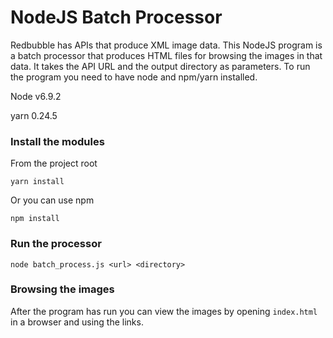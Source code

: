 # NodeJS Batch Processor
Redbubble has APIs that produce XML image data. This NodeJS program is a batch processor that produces HTML files for browsing the images in that data.
It takes the API URL and the output directory as parameters.
To run the program you need to have node and npm/yarn installed.


Node v6.9.2

yarn 0.24.5

### Install the modules

From the project root
```script
yarn install
```
Or you can use npm
```script
npm install
```

### Run the processor

```script
node batch_process.js <url> <directory>
```

### Browsing the images
After the program has run you can view the images by opening `index.html` in a browser and using the links.
